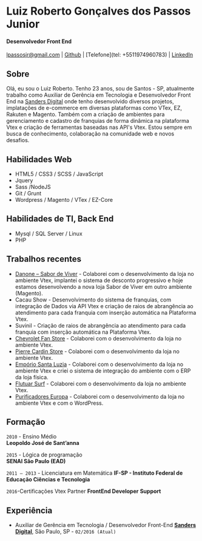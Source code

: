 # Luiz Roberto Gonçalves dos Passos Junior

#### Desenvolvedor Front End

[lpassosjr@gmail.com](mailto:lpassosjr@gmail.com) | [Github](http://github.com/lpassosjr) | [Telefone](tel: +5511974960783) | [LinkedIn]( https://www.linkedin.com/in/luiz-roberto-g-dos-passos-junior-55a891109/)


## Sobre

Olá, eu sou o Luiz Roberto.
Tenho 23 anos, sou de Santos - SP, atualmente trabalho como Auxiliar de Gerência em Tecnologia e Desenvolvedor Front End na [Sanders Digital](http://www.sandersdigital.com.br/) onde tenho desenvolvido diversos projetos, implatações de e-commerce em diversas plataformas como VTex, EZ, Rakuten e Magento. Também com a criação de ambientes para gerenciamento e cadastro de franquias de forma dinâmica na plataforma Vtex e criação de ferramentas baseadas nas API's Vtex. Estou sempre em busca de conhecimento, colaboração na comunidade web e novos desafios.

## Habilidades Web

*   HTML5 / CSS3 / SCSS / JavaScript
*   Jquery
*   Sass /NodeJS
*   Git / Grunt 
*   Wordpress / Magento / VTex / EZ-Core

## Habilidades de TI, Back End

*   Mysql / SQL Server / Linux 
*   PHP 

## Trabalhos recentes
* [Danone – Sabor de Viver](http://www.sabordeviver.com.br/) - Colaborei com o desenvolvimento da loja no ambiente Vtex, implantei o sistema de desconto progressivo e hoje estamos desenvolvendo a nova loja Sabor de Viver em outro ambiente (Magento).
* Cacau Show - Desenvolvimento do sistema de franquias, com integração de Dados via API Vtex e criação de raios de abrangência ao atendimento para cada franquia com inserção automática na Plataforma Vtex.
* Suvinil - Criação de raios de abrangência ao atendimento para cada franquia com inserção automática na Plataforma Vtex.
* [Chevrolet Fan Store](http://www.chevroletfanstore.com.br/) - Colaborei com o desenvolvimento da loja no ambiente Vtex.
* [Pierre Cardin Store](http://store.pierrecardin.com.br/) - Colaborei com o desenvolvimento da loja no ambiente Vtex.
* [Empório Santa Luzia](http://www.natalsantaluzia.com.br/) - Colaborei com o desenvolvimento da loja no ambiente Vtex e criei o sistema de integração do ambiente com o ERP da loja física.
* [Flutuar Surf](http://www.lojaflutuar.com.br/) - Colaborei com o desenvolvimento da loja no ambiente Vtex.
* [Purificadores Europa](http://www.europa.com.br/) - Colaborei com o desenvolvimento da loja no ambiente Vtex e com o WordPress.

## Formação

`2010` - Ensino Médio  
 **Leopoldo José de Sant’anna**

`2015` - Lógica de programação  
 **SENAI São Paulo (EAD)**
 
`2011 – 2013` - Licenciatura em Matemática 
**IF-SP - Instituto Federal de Educação Ciências e Tecnologia**

`2016`-Certificações Vtex Partner
**FrontEnd Developer**
**Support**

## Experiência

*   Auxiliar de Gerência em Tecnologia / Desenvolvedor Front-End **[Sanders Digital]( http://www.sandersdigital.com.br/)**, São Paulo, SP - `02/2016 (Atual)`

